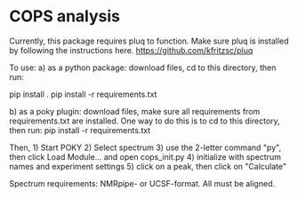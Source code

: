 # COPS analysis

Currently, this package requires pluq to function. Make sure pluq is installed by following the instructions here. 
https://github.com/kfritzsc/pluq

To use: 
a) as a python package: download files, cd to this directory, then run: 

pip install .
pip install -r requirements.txt 

b) as a poky plugin:
download files, make sure all requirements from requirements.txt are installed. 
One way to do this is to cd to this directory, then run: 
pip install -r requirements.txt

Then, 
    1) Start POKY
    2) Select spectrum
    3) use the 2-letter command "py", then click Load Module... and open cops_init.py
    4) initialize with spectrum names and experiment settings
    5) click on a peak, then click on "Calculate"


Spectrum requirements: 
NMRpipe- or UCSF-format. All must be aligned. 
